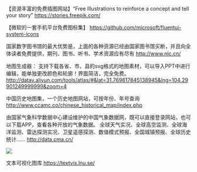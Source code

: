 【资源丰富的免费插图网站】“Free Illustrations to reinforce a concept and tell your story” 
https://stories.freepik.com/

【微软的一套手机平台免费图标集】
https://github.com/microsoft/fluentui-system-icons

国家数字图书馆的最大优势是，上面的各种资源已经由国家图书馆买断，并且向全体读者免费提供，期刊、图书、听书、学术资源应有尽有
http://www.nlc.cn/

地图生成器： 支持下载各省、市、县的svg格式的地图素材，可以导入PPT中进行编辑，能单独更改颜色和轮廓！界面简洁，完全免费。 
http://datav.aliyun.com/tools/atlas/#&lat=31.769817845138945&lng=104.29901249999999&zoom=4

中国历史地图集，一个历史地图网站，可按年份、年号查询
http://www.ccamc.co/chinese_historical_map/index.php

由国家气象科学数据中心建设维护的中国气象数据网，既可以直接登录网站，也可以下载APP，查看各种开放的气象数据。
全球天气实况、全球高空监测、全球海洋监测、雷达探测实况、卫星遥感探测、数值模式预报、全国城镇预报、全球历史统计……
http://data.cma.cn/

![](https://arloseimg.oss-cn-hangzhou.aliyuncs.com/20200731090440.png)

文本可视化图库
https://textvis.lnu.se/